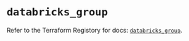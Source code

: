 # `databricks_group`

Refer to the Terraform Registory for docs: [`databricks_group`](https://registry.terraform.io/providers/databricks/databricks/1.25.0/docs/resources/group).

